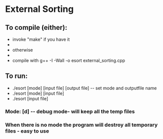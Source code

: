 # External Sorting

## To compile (either):

-  invoke "make" if you have it
-
-  otherwise
-
-  compile with g++ -I -Wall -o esort external_sorting.cpp 

## To run:

- ./esort [mode] [input file] [output file] -- set mode and outputfile name
- ./esort [mode] [input file]
- ./esort [input file]

### Mode: [d] -- debug mode- will keep all the temp files
### When there is no mode the program will destroy all temporary files - easy to use     